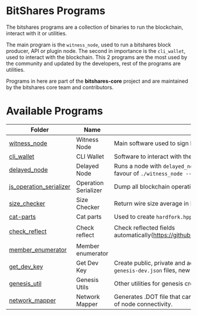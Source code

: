 # BitShares Programs

The bitshares programs are a collection of binaries to run the blockchain, interact with it or utilities.

The main program is the `witness_node`, used to run a bitshares block producer, API or plugin node. The second in importance is the `cli_wallet`, used to interact with the blockchain. This 2 programs are the most used by the community and updated by the developers, rest of the programs are utilities.

Programs in here are part of the **bitshares-core** project and are maintained by the bitshares core team and contributors.


# Available Programs

Folder | Name  | Description | Category | Status | Help 
---|---|---|---|---|---
[witness_node](witness_node) | Witness Node | Main software used to sign blocks or provide services. | Node | Active | `./witness_node --help`
[cli_wallet](cli_wallet) | CLI Wallet | Software to interact with the blockchain by command line.  | Wallet | Active | `./cli_wallet --help` 
[delayed_node](delayed_node) | Delayed Node | Runs a node with `delayed_node` plugin loaded. This is deprecated in favour of `./witness_node --plugins "delayed_node"`. | Node | Deprecated | `./delayed_node --help`
[js_operation_serializer](js_operation_serializer) | Operation Serializer | Dump all blockchain operations and types. Used by the UI. | Tool | Old | `./js_operation_serializer`
[size_checker](size_checker) | Size Checker | Return wire size average in bytes of all the operations.  | Tool | Old | `./size_checker`
[cat-parts](build_helpers/cat-parts.cpp) | Cat parts | Used to create `hardfork.hpp` from individual files. | Tool | Active | `./cat-parts`
[check_reflect](build_helpers/check_reflect.py) | Check reflect | Check reflected fields automatically(https://github.com/cryptonomex/graphene/issues/562) | Tool | Old | `doxygen;cp -rf doxygen programs/build_helpers; ./check_reflect.py`
[member_enumerator](build_helpers/member_enumerator.cpp) | Member enumerator | | Tool | Deprecated | `./member_enumerator`
[get_dev_key](genesis_util/get_dev_key.cpp) | Get Dev Key | Create public, private and address keys. Useful in private testnets, `genesis-dev.json` files, new blockchain creation and others. | Tool | Active | `/programs/genesis_util/get_dev_key -h`
[genesis_util](genesis_util) | Genesis Utils | Other utilities for genesis creation. | Tool | Old |
[network_mapper](network_mapper) | Network Mapper | Generates .DOT file that can be rendered by graphviz to make images of node connectivity. | Tool | Experimental | `./programs/network_mapper/network_mapper`
